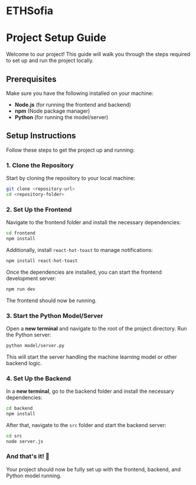 # ETHSofia

# Project Setup Guide

Welcome to our project! This guide will walk you through the steps required to set up and run the project locally.

## Prerequisites

Make sure you have the following installed on your machine:

- **Node.js** (for running the frontend and backend)
- **npm** (Node package manager)
- **Python** (for running the model/server)

## Setup Instructions

Follow these steps to get the project up and running:

### 1. Clone the Repository

Start by cloning the repository to your local machine:

```bash
git clone <repository-url>
cd <repository-folder>
```

### 2. Set Up the Frontend

Navigate to the frontend folder and install the necessary dependencies:

```bash
cd frontend
npm install
```

Additionally, install `react-hot-toast` to manage notifications:

```bash
npm install react-hot-toast
```

Once the dependencies are installed, you can start the frontend development server:

```bash
npm run dev
```

The frontend should now be running.

### 3. Start the Python Model/Server

Open a **new terminal** and navigate to the root of the project directory. Run the Python server:

```bash
python model/server.py
```

This will start the server handling the machine learning model or other backend logic.

### 4. Set Up the Backend

In a **new terminal**, go to the backend folder and install the necessary dependencies:

```bash
cd backend
npm install
```

After that, navigate to the `src` folder and start the backend server:

```bash
cd src
node server.js
```

### And that's it! 🎉

Your project should now be fully set up with the frontend, backend, and Python model running.

